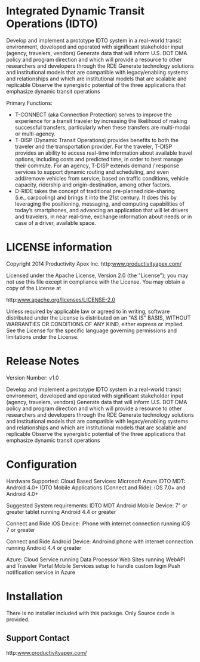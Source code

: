 # Integrated Dynamic Transit Operations (IDTO) 
Develop and implement a prototype IDTO system in a real-world transit environment, developed and operated with significant stakeholder input (agency, travelers, vendors) 
Generate data that will inform U.S. DOT DMA policy and program direction and which will provide a resource to other researchers and developers through the RDE
Generate technology solutions and institutional models that are compatible with legacy/enabling systems and relationships and which are institutional models that are scalable and replicable
Observe the synergistic potential of the three applications that emphasize dynamic transit operations

Primary Functions:
- T-CONNECT (aka Connection Protection) serves to improve the experience for a transit traveler by increasing the likelihood of making successful transfers, particularly when these transfers are multi-modal or multi-agency. 
- T-DISP (Dynamic Transit Operations) provides benefits to both the traveler and the transportation provider.  For the traveler, T-DISP provides an ability to access real-time information about available travel options, including costs and predicted time, in order to best manage their commute.  For an agency, T-DISP extends demand / response services to support dynamic routing and scheduling, and even add/remove vehicles from service, based on traffic conditions, vehicle capacity, ridership and origin-destination, among other factors.
- D-RIDE takes the concept of traditional pre-planned ride-sharing (i.e., carpooling) and brings it into the 21st century.  It does this by leveraging the positioning, messaging, and computing capabilities of today’s smartphones, and advancing an application that will let drivers and travelers, in near real-time, exchange information about needs or in case of a driver, available space.

# LICENSE information

Copyright 2014 Productivity Apex Inc.
http:www.productivityapex.com/

Licensed under the Apache License, Version 2.0 (the "License");
you may not use this file except in compliance with the License.
You may obtain a copy of the License at

http:www.apache.org/licenses/LICENSE-2.0

Unless required by applicable law or agreed to in writing, software
distributed under the License is distributed on an "AS IS" BASIS,
WITHOUT WARRANTIES OR CONDITIONS OF ANY KIND, either express or implied.
See the License for the specific language governing permissions and
limitations under the License.	


# Release Notes

Version Number: 
v1.0 

Develop and implement a prototype IDTO system in a real-world transit environment, developed and operated with significant stakeholder input (agency, travelers, vendors) 
Generate data that will inform U.S. DOT DMA policy and program direction and which will provide a resource to other researchers and developers through the RDE
Generate technology solutions and institutional models that are compatible with legacy/enabling systems and relationships and which are institutional models that are scalable and replicable
Observe the synergistic potential of the three applications that emphasize dynamic transit operations



# Configuration
Hardware Supported:
Cloud Based Services: Microsoft Azure
IDTO MDT: Android 4.0+
IDTO Mobile Applications (Connect and Ride): iOS 7.0+ and Android 4.0+


Suggested System requirements:
IDTO MDT Android Mobile Device:
7" or greater tablet running Android 4.4 or greater

Connect and Ride iOS Device:
iPhone with internet connection running iOS 7 or greater

Connect and Ride Android Device:
Androind phone with internet connection running Android 4.4 or greater

Azure:
Cloud Service running Data Processor
Web Sites running WebAPI and Traveler Portal
Mobile Services setup to handle custom login
Push notification service in Azure


# Installation
There is no installer included with this package. Only Source code is provided.


Support Contact
------------------------------------
http:www.productivityapex.com/
